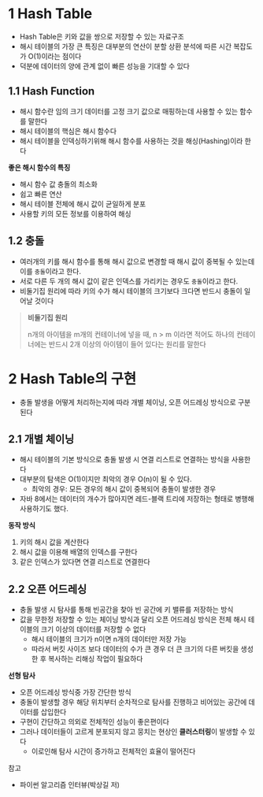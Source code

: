 # 1 Hash Table

* Hash Table은 키와 값을 쌍으로 저장할 수 있는 자료구조
* 해시 테이블의 가장 큰 특징은 대부분의 연산이 분할 상환 분석에 따른 시간 복잡도가 O(1)이라는 점이다
* 덕분에 데이터의 양에 관계 없이 빠른 성능을 기대할 수 있다



## 1.1 Hash Function

* 해시 함수란 임의 크기 데이터를 고정 크기 값으로 매핑하는데 사용할 수 있는 함수를 말한다
* 해시 테이블의 핵심은 해시 함수다
* 해시 테이블을 인덱싱하기위해 해시 함수를 사용하는 것을 해싱(Hashing)이라 한다



**좋은 해시 함수의 특징**

* 해시 함수 값 충돌의 최소화
* 쉽고 빠른 연산
* 해시 테이블 전체에 해시 값이 균일하게 분포
* 사용할 키의 모든 정보를 이용하여 해싱



## 1.2 충돌

* 여러개의 키를 해시 함수를 통해 해시 값으로 변경할 때 해시 값이 중복될 수 있는데 이를 `충돌`이라고 한다.
* 서로 다른 두 개의 해시 값이 같은 인덱스를 가리키는 경우도 `충돌`이라고 한다.
* 비둘기집 원리에 따라 키의 수가 해시 테이블의 크기보다 크다면 반드시 충돌이 일어날 것이다



> **비둘기집 원리**
>
> n개의 아이템을 m개의 컨테이너에 넣을 때, n > m 이라면 적어도 하나의 컨테이너에는 반드시 2개 이상의 아이템이 들어 있다는 원리를 말한다



# 2 Hash Table의 구현

* 충돌 발생을 어떻게 처리하는지에 따라 개별 체이닝, 오픈 어드레싱 방식으로 구분된다



## 2.1 개별 체이닝

* 해시 테이블의 기본 방식으로 충돌 발생 시 연결 리스트로 연결하는 방식을 사용한다
* 대부분의 탐색은 O(1)이지만 최악의 경우 O(n)이 될 수 있다.
  * 최악의 경우: 모든 경우의 해시 값이 중복되어 충돌이 발생한 경우
* 자바 8에서는 데이터의 개수가 많아지면 레드-블랙 트리에 저장하는 형태로 병행해 사용하기도 했다.



**동작 방식**

1. 키의 해시 값을 계산한다
2. 해시 값을 이용해 배열의 인덱스를 구한다
3. 같은 인덱스가 있다면 연결 리스트로 연결한다



## 2.2 오픈 어드레싱

* 충돌 발생 시 탐사를 통해 빈공간을 찾아 빈 공간에 키 밸류를 저장하는 방식
* 값을 무한정 저장할 수 있는 체이닝 방식과 달리 오픈 어드레싱 방식은 전체 해시 테이블의 크기 이상의 데이터를 저장할 수 없다
  * 해시 테이블의 크기가 n이면 n개의 데이터만 저장 가능
  * 따라서 버킷 사이즈 보다 데이터의 수가 큰 경우 더 큰 크기의 다른 버킷을 생성한 후 복사하는 리해싱 작업이 필요하다



**선형 탐사**

* 오픈 어드레싱 방식중 가장 간단한 방식
* 충돌이 발생할 경우 해당 위치부터 순차적으로 탐사를 진행하고 비어있는 공간에 데이터를 삽입한다
* 구현이 간단하고 의외로 전체적인 성능이 좋은편이다
* 그러나 데이터들이 고르게 분포되지 않고 뭉치는 현상인 **클러스터링**이 발생할 수 있다
  * 이로인해 탐사 시간이 증가하고 전체적인 효율이 떨어진다

참고

* 파이썬 알고리즘 인터뷰(박상길 저)